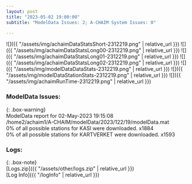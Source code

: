 ```yaml
---
layout: post
title: "2023-05-02 19:00:00"
subtitle: "ModelData Issues: 2; A-CHAIM System Issues: 0"

---
```


![]({{ "/assets/img/achaimDataStatsShort-2312219.png" | relative_url }})
![]({{ "/assets/img/achaimDataStatsLong00-2312219.png" | relative_url }})
![]({{ "/assets/img/achaimDataStatsLong01-2312219.png" | relative_url }})
![]({{ "/assets/img/achaimDataStatsLong02-2312219.png" | relative_url }})
![]({{ "/assets/img/modelDataDataStats-2312219.png" | relative_url }})
![]({{ "/assets/img/modelDataStationStats-2312219.png" | relative_url }})
![]({{ "/assets/img/achaimRunTime-2312219.png" | relative_url }})


### ModelData Issues:  
  
{: .box-warning}  
 ModelData report for 02-May-2023 19:15:08   
 /home2/achaim1/A-CHAIM/modelData/2023/122/19/modelData.mat   
 0% of all possible stations for KASI were downloaded. x1884   
 0% of all possible stations for KARTVERKET were downloaded. x1593   
  


### Logs:  
  
{: .box-note}  
[Logs.zip]({{ "/assets/other/logs.zip" | relative_url }})  
[Log Info]({{ "/logInfo" | relative_url }})  
